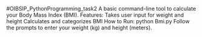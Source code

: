 #OIBSIP_PythonProgramming_task2
A basic command-line tool to calculate your Body Mass Index (BMI).
Features:
Takes user input for weight and height
Calculates and categorizes BMI
How to Run:
python Bmi.py
Follow the prompts to enter your weight (kg) and height (meters).
